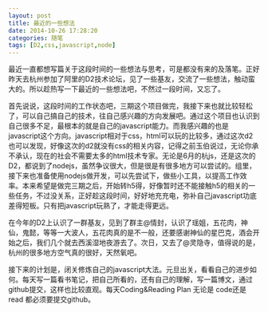 ```yaml
---
layout: post
title: 最近的一些想法
date: 2014-10-26 17:28:20
categories: 随笔
tags: [D2,css,javascript,node]
---
```

最近一直都想写篇关于这段时间的一些想法与思考，可是都没有来的及落笔。<!--more-->正好昨天去杭州参加了阿里的D2技术论坛，见了一些基友，交流了一些想法，触动蛮大的。所以趁热写一下最近的一些想法吧，不然过一段时间，又忘了。
<p>首先说说，这段时间的工作状态吧，三期这个项目做完，我接下来也就比较轻松了，可以自己搞自己的技术，往自己感兴趣的方向发展吧。通过这个项目也认识到自己很多不足，最根本的就是自己的javascript能力。而我感兴趣的也是javascript这个方向。javascript相对于css，html可以玩的比较多，通过这次d2也可以发现，好像这次的d2就没有css的相关内容，记得之前玉伯说过，无论你承不承认，现在的社会不需要太多的html技术专家。无论是6月的杭js，还是这次的D2，都说到了nodejs，虽然争议很大，但是很是有很多地方可以尝试的。组里，接下来也准备使用nodejs做开发，可以先尝试下，做些小工具，以提高工作效率。本来希望是做完三期之后，开始转h5得，好像暂时还不能接触h5的相关的一些任务，不过没关系，正好趁这段时间，好好地充充电，弥补自己javascript功底差得短板。只有把javascript玩熟了，才能走得更远。</p>
<p>在今年的D2上认识了一群基友，见到了群主@情封，认识了瑶姐，五花肉，神仙，鬼懿，等等一大波人，五花肉真的是不一般，还要感谢神仙的星巴克，酒会开始之后，我们几个就去西溪湿地夜游去了。次日，又去了@灵隐寺，值得说的是，杭州的很多地方空气真的很好，天然氧吧。</p>
接下来的计划是，闭关修炼自己的javascript大法。元旦出关，看看自己的进步如何。每天写一篇看书笔记，把自己所看的，还有自己的理解，写一篇博文，通过github提交，这样也比较直观。每天Coding&Reading Plan 无论是 code还是read 都必须要提交github。